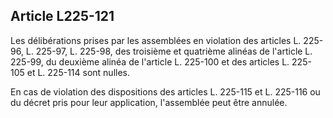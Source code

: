 Article L225-121
----
Les délibérations prises par les assemblées en violation des articles L. 225-96,
L. 225-97, L. 225-98, des troisième et quatrième alinéas de l'article L. 225-99,
du deuxième alinéa de l'article L. 225-100 et des articles L. 225-105 et L.
225-114 sont nulles.

En cas de violation des dispositions des articles L. 225-115 et L. 225-116 ou du
décret pris pour leur application, l'assemblée peut être annulée.
